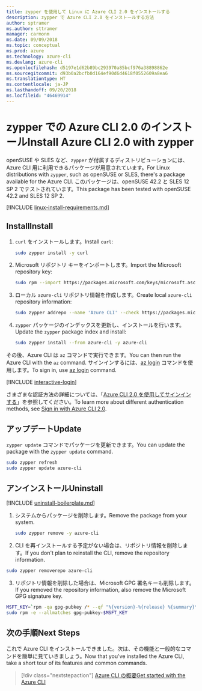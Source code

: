```yaml
---
title: zypper を使用して Linux に Azure CLI 2.0 をインストールする
description: zypper で Azure CLI 2.0 をインストールする方法
author: sptramer
ms.author: sttramer
manager: carmonm
ms.date: 09/09/2018
ms.topic: conceptual
ms.prod: azure
ms.technology: azure-cli
ms.devlang: azure-cli
ms.openlocfilehash: d5197e1d62b89bc293970a85bcf976a38898862e
ms.sourcegitcommit: d93b0a2bcfb0d164ef90d6d4618f0552609a8ea6
ms.translationtype: HT
ms.contentlocale: ja-JP
ms.lasthandoff: 09/20/2018
ms.locfileid: "46469914"
---
```

# <a name="install-azure-cli-20-with-zypper"></a><span data-ttu-id="b48e1-103">zypper での Azure CLI 2.0 のインストール</span><span class="sxs-lookup"><span data-stu-id="b48e1-103">Install Azure CLI 2.0 with zypper</span></span>

<span data-ttu-id="b48e1-104">openSUSE や SLES など、`zypper` が付属するディストリビューションには、Azure CLI 用に利用できるパッケージが用意されています。</span><span class="sxs-lookup"><span data-stu-id="b48e1-104">For Linux distributions with `zypper`, such as openSUSE or SLES, there's a package available for the Azure CLI.</span></span> <span data-ttu-id="b48e1-105">このパッケージは、openSUSE 42.2 と SLES 12 SP 2 でテストされています。</span><span class="sxs-lookup"><span data-stu-id="b48e1-105">This package has been tested with openSUSE 42.2 and SLES 12 SP 2.</span></span>

[!INCLUDE [linux-install-requirements.md](includes/linux-install-requirements.md)]

## <a name="install"></a><span data-ttu-id="b48e1-106">Install</span><span class="sxs-lookup"><span data-stu-id="b48e1-106">Install</span></span>

1. <span data-ttu-id="b48e1-107">`curl` をインストールします。</span><span class="sxs-lookup"><span data-stu-id="b48e1-107">Install `curl`:</span></span>

   ```bash
   sudo zypper install -y curl
   ```

2. <span data-ttu-id="b48e1-108">Microsoft リポジトリ キーをインポートします。</span><span class="sxs-lookup"><span data-stu-id="b48e1-108">Import the Microsoft repository key:</span></span>

   ```bash
   sudo rpm --import https://packages.microsoft.com/keys/microsoft.asc
   ```

3. <span data-ttu-id="b48e1-109">ローカル `azure-cli` リポジトリ情報を作成します。</span><span class="sxs-lookup"><span data-stu-id="b48e1-109">Create local `azure-cli` repository information:</span></span>

   ```bash
   sudo zypper addrepo --name 'Azure CLI' --check https://packages.microsoft.com/yumrepos/azure-cli azure-cli
   ```

4. <span data-ttu-id="b48e1-110">`zypper` パッケージのインデックスを更新し、インストールを行います。</span><span class="sxs-lookup"><span data-stu-id="b48e1-110">Update the `zypper` package index and install:</span></span>

   ```bash
   sudo zypper install --from azure-cli -y azure-cli
   ```

<span data-ttu-id="b48e1-111">その後、Azure CLI は `az` コマンドで実行できます。</span><span class="sxs-lookup"><span data-stu-id="b48e1-111">You can then run the Azure CLI with the `az` command.</span></span> <span data-ttu-id="b48e1-112">サインインするには、[az login](/cli/azure/reference-index#az-login) コマンドを使用します。</span><span class="sxs-lookup"><span data-stu-id="b48e1-112">To sign in, use [az login](/cli/azure/reference-index#az-login) command.</span></span>

[!INCLUDE [interactive-login](includes/interactive-login.md)]

<span data-ttu-id="b48e1-113">さまざまな認証方法の詳細については、「[Azure CLI 2.0 を使用してサインインする](authenticate-azure-cli.md)」を参照してください。</span><span class="sxs-lookup"><span data-stu-id="b48e1-113">To learn more about different authentication methods, see [Sign in with Azure CLI 2.0](authenticate-azure-cli.md).</span></span>

## <a name="update"></a><span data-ttu-id="b48e1-114">アップデート</span><span class="sxs-lookup"><span data-stu-id="b48e1-114">Update</span></span>

<span data-ttu-id="b48e1-115">`zypper update` コマンドでパッケージを更新できます。</span><span class="sxs-lookup"><span data-stu-id="b48e1-115">You can update the package with the `zypper update` command.</span></span>

```bash
sudo zypper refresh
sudo zypper update azure-cli
```

## <a name="uninstall"></a><span data-ttu-id="b48e1-116">アンインストール</span><span class="sxs-lookup"><span data-stu-id="b48e1-116">Uninstall</span></span>

[!INCLUDE [uninstall-boilerplate.md](includes/uninstall-boilerplate.md)]

1. <span data-ttu-id="b48e1-117">システムからパッケージを削除します。</span><span class="sxs-lookup"><span data-stu-id="b48e1-117">Remove the package from your system.</span></span>

    ```bash
    sudo zypper remove -y azure-cli
    ```

2. <span data-ttu-id="b48e1-118">CLI を再インストールする予定がない場合は、リポジトリ情報を削除します。</span><span class="sxs-lookup"><span data-stu-id="b48e1-118">If you don't plan to reinstall the CLI, remove the repository information.</span></span>

  ```bash
  sudo zypper removerepo azure-cli
  ```

3. <span data-ttu-id="b48e1-119">リポジトリ情報を削除した場合は、Microsoft GPG 署名キーも削除します。</span><span class="sxs-lookup"><span data-stu-id="b48e1-119">If you removed the repository information, also remove the Microsoft GPG signature key.</span></span>

  ```bash
  MSFT_KEY=`rpm -qa gpg-pubkey /* --qf "%{version}-%{release} %{summary}\n" | grep Microsoft | awk '{print $1}'`
  sudo rpm -e --allmatches gpg-pubkey-$MSFT_KEY
  ```

## <a name="next-steps"></a><span data-ttu-id="b48e1-120">次の手順</span><span class="sxs-lookup"><span data-stu-id="b48e1-120">Next Steps</span></span>

<span data-ttu-id="b48e1-121">これで Azure CLI をインストールできました。次は、その機能と一般的なコマンドを簡単に見ていきましょう。</span><span class="sxs-lookup"><span data-stu-id="b48e1-121">Now that you've installed the Azure CLI, take a short tour of its features and common commands.</span></span>

> [!div class="nextstepaction"]
> [<span data-ttu-id="b48e1-122">Azure CLI の概要</span><span class="sxs-lookup"><span data-stu-id="b48e1-122">Get started with the Azure CLI</span></span>](get-started-with-azure-cli.md)
